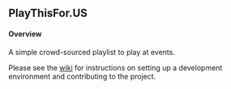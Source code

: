 ## PlayThisFor.US

#### Overview

A simple crowd-sourced playlist to play at events.

Please see the [wiki](https://github.com/Play-This-For-Us/playthisforus/wiki) for 
instructions on setting up a development environment and contributing to the project.
